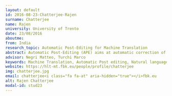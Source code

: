 ```yaml
---
layout: default 
id: 2016-08-23-Chatterjee-Rajen
surname: Chatterjee
name: Rajen
university: University of Trento
date: 23/08/2016
aboutme: 
from: India
research_topic: Automatic Post-Editing for Machine Translation
abstract: Automatic Post-Editing (APE) aims at automatic correction of machine translation (MT) errors, as it is one of the major challenges posed by the evolution of translation industry. The goal is to advance the state-of-the-art in APE and set the conditions for fair, informative and comparable evaluations (with APE-specific metrics and shared reusable benchmarks). Particular emphasis will be placed on creating flexible systems, which are portable across language pairs and domains, and are capable to model and customize to users' style and needs
advisor: Negri Matteo, Turchi Marco
keywords: Machine Translation, Automatic Post editing, Natural language Processing, Human Language Technology, Machine Learning
website: https://hlt-mt.fbk.eu/people/profile/chatterjee
img: chatterjee.jpg
email: chatterjee<i class="fa fa-at" aria-hidden="true"></i>fbk.eu
alt: Rajen Chatterjee
modal-id: stud23
---
```

